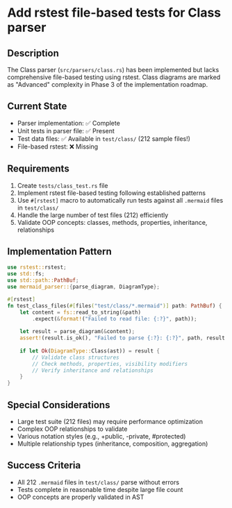 # Add rstest file-based tests for Class parser

## Description
The Class parser (`src/parsers/class.rs`) has been implemented but lacks comprehensive file-based testing using rstest. Class diagrams are marked as "Advanced" complexity in Phase 3 of the implementation roadmap.

## Current State
- Parser implementation: ✅ Complete
- Unit tests in parser file: ✅ Present
- Test data files: ✅ Available in `test/class/` (212 sample files!)
- File-based rstest: ❌ Missing

## Requirements
1. Create `tests/class_test.rs` file
2. Implement rstest file-based testing following established patterns
3. Use `#[rstest]` macro to automatically run tests against all `.mermaid` files in `test/class/`
4. Handle the large number of test files (212) efficiently
5. Validate OOP concepts: classes, methods, properties, inheritance, relationships

## Implementation Pattern
```rust
use rstest::rstest;
use std::fs;
use std::path::PathBuf;
use mermaid_parser::{parse_diagram, DiagramType};

#[rstest]
fn test_class_files(#[files("test/class/*.mermaid")] path: PathBuf) {
    let content = fs::read_to_string(&path)
        .expect(&format!("Failed to read file: {:?}", path));
    
    let result = parse_diagram(&content);
    assert!(result.is_ok(), "Failed to parse {:?}: {:?}", path, result.err());
    
    if let Ok(DiagramType::Class(ast)) = result {
        // Validate class structures
        // Check methods, properties, visibility modifiers
        // Verify inheritance and relationships
    }
}
```

## Special Considerations
- Large test suite (212 files) may require performance optimization
- Complex OOP relationships to validate
- Various notation styles (e.g., +public, -private, #protected)
- Multiple relationship types (inheritance, composition, aggregation)

## Success Criteria
- All 212 `.mermaid` files in `test/class/` parse without errors
- Tests complete in reasonable time despite large file count
- OOP concepts are properly validated in AST